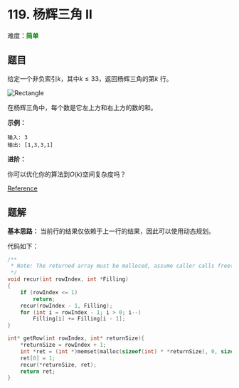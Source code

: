 # 119. 杨辉三角 II

难度：<font color=green>**简单**</font>

## 题目

给定一个非负索引$k$，其中$k\leq33$，返回杨辉三角的第$k$ 行。

![Rectangle](https://upload.wikimedia.org/wikipedia/commons/0/0d/PascalTriangleAnimated2.gif)

在杨辉三角中，每个数是它左上方和右上方的数的和。

**示例：**
```
输入: 3
输出: [1,3,3,1]
```
**进阶：**

你可以优化你的算法到$O(k)$空间复杂度吗？

[Reference](https://leetcode-cn.com/problems/pascals-triangle-ii/)

## 题解

**基本思路：** 当前行的结果仅依赖于上一行的结果，因此可以使用动态规划。

代码如下：

```c
/**
 * Note: The returned array must be malloced, assume caller calls free().
 */
void recur(int rowIndex, int *Filling)
{
    if (rowIndex <= 1)
        return;
    recur(rowIndex - 1, Filling);
    for (int i = rowIndex - 1; i > 0; i--)
        Filling[i] += Filling[i - 1];
}

int* getRow(int rowIndex, int* returnSize){
    *returnSize = rowIndex + 1;
    int *ret = (int *)memset(malloc(sizeof(int) * *returnSize), 0, sizeof(int) * *returnSize);
    ret[0] = 1;
    recur(*returnSize, ret);
    return ret;
}
```
